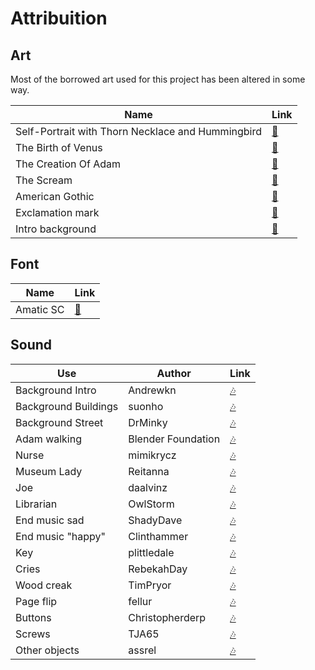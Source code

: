 # Attribuition

## Art
Most of the borrowed art used for this project has been altered in some way.

Name | Link
------------ | -------------
Self-Portrait with Thorn Necklace and Hummingbird | [:art:](https://images.fineartamerica.com/images/artworkimages/mediumlarge/1/self-portrait-with-thorn-necklace-and-hummingbird-frida-kahlo.jpg)
The Birth of Venus | [:art:](https://upload.wikimedia.org/wikipedia/commons/thumb/f/f2/Sandro_Botticelli_046.jpg/800px-Sandro_Botticelli_046.jpg)
The Creation Of Adam | [:art:](http://www.museivaticani.va/content/dam/museivaticani/immagini/collezioni/musei/cappella_sistina/02_04_03_Creazione_uomo.png/_jcr_content/renditions/cq5dam.web.1280.1280.png)
The Scream | [:art:](https://static1.squarespace.com/static/552dc6dae4b036b38b3d7a6e/t/56169559e4b0cb9c458b2c52/1444320603185/)
American Gothic | [:art:](https://jazzmena.files.wordpress.com/2012/07/grant_devolson_wood_-_american_gothic.jpg)
Exclamation mark | [:art:](https://cdn4.iconfinder.com/data/icons/hand-drawn-set-1/100/hand_drawn-87-512.png)
Intro background | [:art:](https://i1.wp.com/www.copiaguechamber.org/wp-content/uploads/2017/09/background-dark-metal.jpg)

## Font

Name | Link
------------ | -------------
Amatic SC | [:memo:](https://fonts.google.com/specimen/Amatic+SC)

## Sound

Use | Author | Link
------------ | ------------- | -------------
Background Intro | Andrewkn | [:notes:](https://freesound.org/people/Andrewkn/sounds/454814/)
Background Buildings | suonho | [:notes:](https://freesound.org/people/suonho/sounds/58769/)
Background Street | DrMinky | [:notes:](https://freesound.org/people/DrMinky/sounds/166187/)
Adam walking | Blender Foundation | [:notes:](https://opengameart.org/content/grass-foot-step-sounds-yo-frankie)
Nurse | mimikrycz | [:notes:](https://freesound.org/people/mimikrycz/sounds/149492/)
Museum Lady | Reitanna | [:notes:](https://freesound.org/people/Reitanna/sounds/344001/)
Joe | daalvinz | [:notes:](https://freesound.org/people/daalvinz/sounds/364216/)
Librarian | OwlStorm | [:notes:](https://freesound.org/people/OwlStorm/sounds/151224/)
End music sad | ShadyDave | [:notes:](https://freesound.org/people/ShadyDave/sounds/262259/)
End music "happy" | Clinthammer | [:notes:](https://freesound.org/people/Clinthammer/sounds/179551/)
Key | plittledale | [:notes:](https://freesound.org/people/plittledale/sounds/203448/)
Cries | RebekahDay | [:notes:](https://freesound.org/people/RebekahDay/sounds/171947/)
Wood creak | TimPryor | [:notes:](https://freesound.org/people/TimPryor/sounds/188606/)
Page flip | fellur | [:notes:](https://freesound.org/people/fellur/sounds/429724/)
Buttons | Christopherderp | [:notes:](https://freesound.org/people/Christopherderp/sounds/342200/)
Screws  | TJA65 | [:notes:](https://freesound.org/people/TJA65/sounds/250237/)
Other objects | assrel | [:notes:](https://freesound.org/people/assrel/sounds/123819/)
